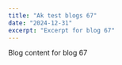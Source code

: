 ```yaml
---
title: "Ak test blogs 67"
date: "2024-12-31"
excerpt: "Excerpt for blog 67"
---
```


Blog content for blog 67